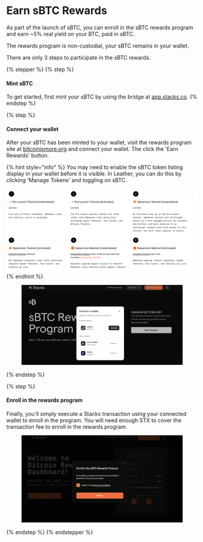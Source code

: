 # Earn sBTC Rewards

As part of the launch of sBTC, you can enroll in the sBTC rewards program and earn \~5% real yield on your BTC, paid in sBTC.

The rewards program is non-custodial, your sBTC remains in your wallet.

There are only 3 steps to participate in the sBTC rewards.

{% stepper %}
{% step %}
#### Mint sBTC

To get started, first mint your sBTC by using the bridge at [app.stacks.co](https://app.stacks.co/).
{% endstep %}

{% step %}
#### Connect your wallet

After your sBTC has been minted to your wallet, visit the rewards program site at [bitcoinismore.org](https://bitcoinismore.org) and connect your wallet. The click the 'Earn Rewards' button.

{% hint style="info" %}
You may need to enable the sBTC token listing display in your wallet before it is visible. In Leather, you can do this by clicking 'Manage Tokens' and toggling on sBTC.

<img src="../../.gitbook/assets/image.png" alt="" data-size="original">
{% endhint %}

<figure><img src="../../.gitbook/assets/image (20).png" alt=""><figcaption></figcaption></figure>
{% endstep %}

{% step %}
#### Enroll in the rewards program

Finally, you'll simply execute a Stacks transaction using your connected wallet to enroll in the program. You will need enough STX to cover the transaction fee to enroll in the rewards program.

<figure><img src="../../.gitbook/assets/image (22).png" alt=""><figcaption></figcaption></figure>
{% endstep %}
{% endstepper %}
